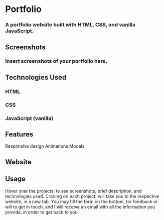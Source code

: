 # Portfolio
### A portfolio website built with HTML, CSS, and vanilla JavaScript.

## Screenshots
### Insert screenshots of your portfolio here.

## Technologies Used
### HTML
### CSS
### JavaScript (vanilla)

## Features

Responsive design
Animations
Modals

## Website

## Usage
Hover over the projects, to see screenshots, brief description, and technologies used. Clicking on each project, will take you to the respective website, in a new tab. You may fill the form on the bottom, for feedback or will to get in touch, and I will receive an email with all the information you provide, in order to get back to you.

